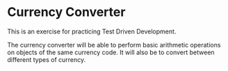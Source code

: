 # Currency Converter

This is an exercise for practicing Test Driven Development.

The currency converter will be able to perform basic arithmetic operations on objects of the same
currency code. It will also be to convert between different types of currency.
